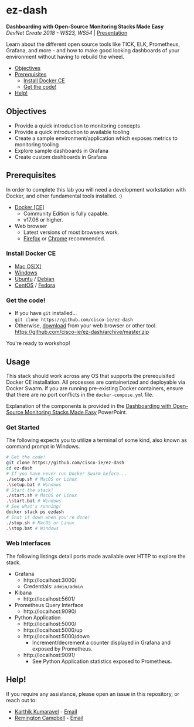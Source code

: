 # ez-dash
**Dashboarding with Open-Source Monitoring Stacks Made Easy**  
*DevNet Create 2018 - WS23, WS54* | [Presentation](Dashboarding%20with%20Open-Source%20Monitoring%20Stacks%20Made%20Easy.pptx)

Learn about the different open source tools like TICK, ELK, Prometheus, Grafana, and more - and how to make good looking dashboards of your environment without having to rebuild the wheel.

* [Objectives](#objectives)
* [Prerequisites](#prerequisites)
  * [Install Docker CE](#install-docker-ce)
  * [Get the code!](#get-the-code)
* [Help!](#help)

## Objectives

* Provide a quick introduction to monitoring concepts
* Provide a quick introduction to available tooling
* Create a sample environment/application which exposes metrics to monitoring tooling
* Explore sample dashboards in Grafana
* Create custom dashboards in Grafana

## Prerequisites
In order to complete this lab you will need a development workstation with Docker, and other fundamental tools installed. :)

* [Docker [CE]](https://www.docker.com/community-edition)
  * Community Edition is fully capable.
  * v17.06 or higher.
* Web browser
  * Latest versions of most browsers work.
  * [Firefox](https://www.mozilla.org/en-US/firefox/developer/) or [Chrome](https://www.google.com/chrome/) recommended.

### Install Docker CE

* [Mac OS[X]](https://docs.docker.com/docker-for-mac/install/)
* [Windows](https://docs.docker.com/docker-for-windows/install/)
* [Ubuntu](https://docs.docker.com/install/linux/docker-ce/ubuntu/) / [Debian](https://docs.docker.com/install/linux/docker-ce/debian/)
* [CentOS](https://docs.docker.com/install/linux/docker-ce/centos/) / [Fedora](https://docs.docker.com/install/linux/docker-ce/fedora/)

### Get the code!
* If you have `git` installed...  
`git clone https://github.com/cisco-ie/ez-dash`
* Otherwise, [download](https://github.com/cisco-ie/ez-dash/archive/master.zip) from your web browser or other tool.  
https://github.com/cisco-ie/ez-dash/archive/master.zip

You're ready to workshop!

## Usage
This stack should work across any OS that supports the prerequisited Docker CE installation. All processes are containerized and deployable via Docker Swarm. If you are running pre-existing Docker containers, ensure that there are no port conflicts in the `docker-compose.yml` file.

Explanation of the components is provided in the [Dashboarding with Open-Source Monitoring Stacks Made Easy](Dashboarding%20with%20Open-Source%20Monitoring%20Stacks%20Made%20Easy.pptx) PowerPoint.

### Get Started
The following expects you to utilize a terminal of some kind, also known as command prompt in Windows.

```bash
# Get the code!
git clone https://github.com/cisco-ie/ez-dash
cd ez-dash
# If you have never run Docker Swarm before...
./setup.sh # MacOS or Linux
.\setup.bat # Windows
# Start the stack!
./start.sh # MacOS or Linux
.\start.bat # Windows
# See what's running!
docker stack ps ezdash
# Shut it down when you're done!
./stop.sh # MacOS or Linux
.\stop.bat # Windows
```

### Web Interfaces
The following listings detail ports made available over HTTP to explore the stack.

* Grafana
  * http://localhost:3000/
  * Credentials: `admin/admin`
* Kibana
  * http://localhost:5601/
* Prometheus Query Interface
  * http://localhost:9090/
* Python Application
  * http://localhost:5000/
  * http://localhost:5000/up
  * http://localhost:5000/down
    * Increment/decrement a counter displayed in Grafana and exposed by Prometheus.
  * http://localhost:9091/
    * See Python Application statistics exposed to Prometheus.



## Help!
If you require any assistance, please open an issue in this repository, or reach out to:
* [Karthik Kumaravel](https://github.com/skkumaravel) - [Email](mailto:kkumara3@cisco.com)
* [Remington Campbell](https://github.com/remingtonc) - [Email](mailto:remcampb@cisco.com)
